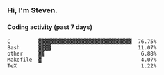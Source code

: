 ### Hi, I'm Steven.

#### Coding activity (past 7 days)
```
C         ▓▓▓▓▓▓▓▓▓▓▓▓▓▓▓▓▓▓▓▓▓▓▓▓▓▓▓▓▓▓  76.75%
Bash      ▓▓▓▓                            11.07%
other     ▓▓                               6.88%
Makefile  ▓                                4.07%
TeX                                        1.22%
```
